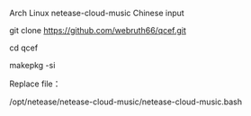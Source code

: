 Arch Linux netease-cloud-music Chinese input

git clone https://github.com/webruth66/qcef.git

cd qcef

makepkg -si

Replace file：

/opt/netease/netease-cloud-music/netease-cloud-music.bash
